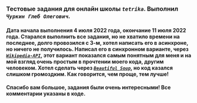 ### Тестовые задания для онлайн школы ***`tetrika`***. Выполнил ***`Чуркин Глеб Олегович`***. 
#### Дата начала выполнения 4 июля 2022 года, окончание 11 июля 2022 года. Старался выполнить все задания, но не хватило времени на последнее, долго провозился с 3-м, хотел написать его в асинхроне, но ничего не получилось. Написал его в синхронном варианте, через [***`Wikipedia-API`***](https://pypi.org/project/Wikipedia-API/), этот вариант показался самым понятным для меня и на мой взгляд очень простым в прочтении моего кода, другим человеком. Хотел сделать через [***`Beautiful Soup`***](https://beautiful-soup-4.readthedocs.io/en/latest/#quick-start), но код казался слишком громоздким. Как говорится, чем проще, тем лучше!
#### Спасибо вам большое, задания были очень интересными! Все комментарии указаны в коде.  

